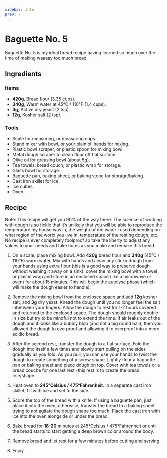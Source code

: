 ```yaml
---
sidebar: auto
prev: /
---
```


# Baguette No. 5

Baguette No. 5 is my ideal bread recipe having learned so much over the time of making waaaay too much bread.

## Ingredients

### Items

* **420g**, Bread flour (3.35 cups).
* **340g**, Warm water at 45°C / 110°F (1.4 cups).
* **3g**, Active dry yeast (2 tsp).
* **12g**, Kosher salt (2 tsp).

### Tools

* Scale for measuring, or measuring cups.
* Stand mixer with bowl, or your plain ol’ hands for mixing.
* Plastic bowl scraper, or plastic spoon for mixing bowl.
* Metal dough scraper to clean flour off flat surface.
* Olive oil for greasing bowl (about 5g).
* Tea towels, bread couch, or plastic wrap for storage.
* Glass bowl for storage.
* Baguette pan, baking sheet, or baking stone for storage/baking.
* Cast iron skillet for ice.
* Ice cubes.
* Oven.

## Recipe

Note: This recipe will get you 90% of the way there. The science of working with dough is so fickle that it’s unlikely that you will be able to reproduce the temperature my house was in, the weight of the water I used depending on what region of the world you live in, temperature of the resting dough, etc. No recipe is ever completely foolproof so take the liberty to adjust any values to your needs and take notes as you make and remake this bread.

1. On a scale, place mixing bowl. Add **420g** bread flour and **340g** (45°C / 110°F) warm water. Mix with hands and clean any sticky dough from your hands using extra flour (this is a good way to preserve dough without washing it away on a sink). cover the mixing bowl with a towel or plastic wrap and store in an enclosed space (like a microwave or oven) for about 15 minutes. This will begin the autolyse phase (which will make the dough easier to handle).

2. Remove the mixing bowl from the enclosed space and add **12g** kosher salt, and **3g** dry yeast. Knead the dough until you no longer feel the salt inbetween your fingers. Allow the dough to rest for 1-2 hours covered and returned to the enclosed space. The dough should roughly double in size but try to be mindful not to extend the time. If air leaks out of the dough and it looks like a bubbly blob (and not a big round ball), then you allowed the dough to overproof and allowing it to overproof into a more acidic bread.

3. After the second rest, transfer the dough to a flat surface. Fold the dough into itself a few times and slowly start pulling on the sides gradually as you fold. As you pull, you can use your hands to twist the dough to create something of a screw shape. Lightly flour a baguette pan or baking sheet and place dough on top. Cover with tea towels or a bread couche for one last rest -this rest is to create the bread rise/shape.

4. Heat oven to **245°Celsius / 475°Fahrenheit**. In a separate cast iron skillet, fill with ice and set to the side.

5. Score the top of the bread with a knife. If using a baguette pan, just place it into the oven, otherwise, transfer the bread to a baking sheet trying to not agitate the dough shape too much. Place the cast iron with ice into the oven alongside or under the bread.

6. Bake bread for **18-20** minutes at 245°Celsius / 475°Fahrenheit or until the bread starts to start getting a deep brown color around the body.

7. Remove bread and let rest for a few minutes before cutting and serving.

8. Enjoy.
